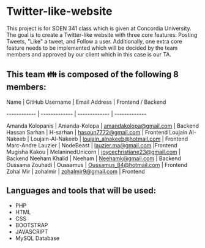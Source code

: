# Twitter-like-website
This project is for SOEN 341 class which is given at Concordia University. The goal is to create a Twitter-like website with three core features: Posting Tweets, "Like" a tweet, and Follow a user. Additionally, one extra core feature needs to be implemented which will be decided by the team members and approved by our client which in this case is our TA.

## This team :family: is composed of the following 8 members:

Name | GitHub Username | Email Address | Frontend / Backend

------------ | ------------- | ------------- | -------------

Amanda Kolopanis | Amanda-Kolopa | amandakolopa@gmail.com | Backend
Hassan Sarhan | H-sarhan | hasoun7772@gmail.com | Frontend
Loujain Al-Nakeeb | Loujain-Al-Nakeeb | loujain_alnakeeb@hotmail.com | Frontend
Marc-Andre Lauzier | NodeBeast | lauzier.ma@gmail.com |Frontend
Mugisha Kakou | MelaninedUnicorn | joycechristiane23@gmail.com | Backend
Neeham Khalid | Neeham | Neehamk@gmail.com | Backend
Oussama Zouhadi | Oussamus | Oussamus_84@hotmail.com | Frontend
Zohal Mir | zohalmir | zohalmir9@gmail.com | Frontend

## Languages and tools that will be used:
* PHP
* HTML
* CSS
* BOOTSTRAP
* JAVASCRIPT
* MySQL Database
